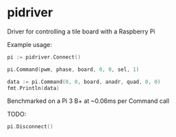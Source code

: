 # pidriver
Driver for controlling a tile board with a Raspberry Pi

Example usage:

```go
pi := pidriver.Connect()

pi.Command(pwm, phase, board, 0, 0, sel, 1)

data := pi.Command(0, 0, board, anadr, quad, 0, 0)
fmt.Println(data)
```

Benchmarked on a Pi 3 B+ at ~0.06ms per Command call

TODO: 
```go
pi.Disconnect()
```
